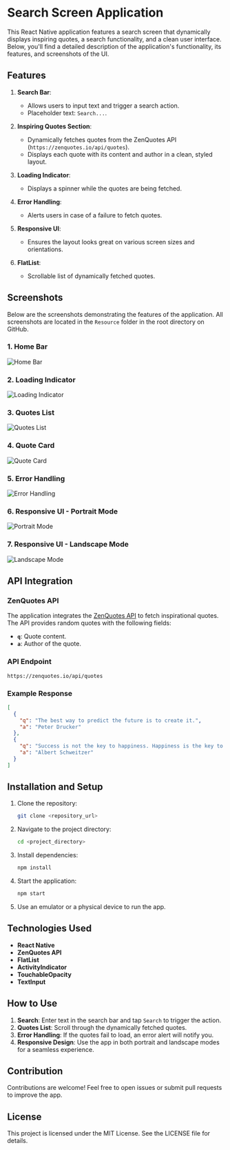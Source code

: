 # Search Screen Application

This React Native application features a search screen that dynamically displays inspiring quotes, a search functionality, and a clean user interface. Below, you'll find a detailed description of the application's functionality, its features, and screenshots of the UI.

## Features

1. **Search Bar**:
   - Allows users to input text and trigger a search action.
   - Placeholder text: `Search...`.

2. **Inspiring Quotes Section**:
   - Dynamically fetches quotes from the ZenQuotes API (`https://zenquotes.io/api/quotes`).
   - Displays each quote with its content and author in a clean, styled layout.

3. **Loading Indicator**:
   - Displays a spinner while the quotes are being fetched.

4. **Error Handling**:
   - Alerts users in case of a failure to fetch quotes.

5. **Responsive UI**:
   - Ensures the layout looks great on various screen sizes and orientations.

6. **FlatList**:
   - Scrollable list of dynamically fetched quotes.

## Screenshots

Below are the screenshots demonstrating the features of the application. All screenshots are located in the `Resource` folder in the root directory on GitHub.

### 1. Home Bar
![Home Bar](Resource/1.png)

### 2. Loading Indicator
![Loading Indicator](Resource/2.png)

### 3. Quotes List
![Quotes List](Resource/3.png)

### 4. Quote Card
![Quote Card](Resource/4.png)

### 5. Error Handling
![Error Handling](Resource/5.png)

### 6. Responsive UI - Portrait Mode
![Portrait Mode](Resource/6.png)

### 7. Responsive UI - Landscape Mode
![Landscape Mode](Resource/7.png)

## API Integration

### ZenQuotes API

The application integrates the [ZenQuotes API](https://zenquotes.io/) to fetch inspirational quotes. The API provides random quotes with the following fields:

- **`q`**: Quote content.
- **`a`**: Author of the quote.

### API Endpoint
```
https://zenquotes.io/api/quotes
```

### Example Response
```json
[
  {
    "q": "The best way to predict the future is to create it.",
    "a": "Peter Drucker"
  },
  {
    "q": "Success is not the key to happiness. Happiness is the key to success.",
    "a": "Albert Schweitzer"
  }
]
```

## Installation and Setup

1. Clone the repository:
   ```bash
   git clone <repository_url>
   ```

2. Navigate to the project directory:
   ```bash
   cd <project_directory>
   ```

3. Install dependencies:
   ```bash
   npm install
   ```

4. Start the application:
   ```bash
   npm start
   ```

5. Use an emulator or a physical device to run the app.

## Technologies Used

- **React Native**
- **ZenQuotes API**
- **FlatList**
- **ActivityIndicator**
- **TouchableOpacity**
- **TextInput**

## How to Use

1. **Search**: Enter text in the search bar and tap `Search` to trigger the action.
2. **Quotes List**: Scroll through the dynamically fetched quotes.
3. **Error Handling**: If the quotes fail to load, an error alert will notify you.
4. **Responsive Design**: Use the app in both portrait and landscape modes for a seamless experience.

## Contribution

Contributions are welcome! Feel free to open issues or submit pull requests to improve the app.

## License

This project is licensed under the MIT License. See the LICENSE file for details.

